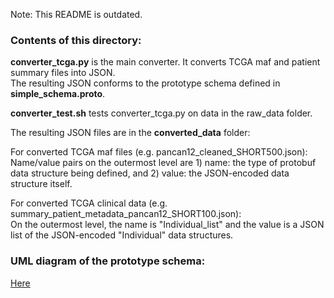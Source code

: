 Note: This README is outdated.

### Contents of this directory:

**converter_tcga.py** is the main converter. It converts TCGA maf and patient summary files into JSON.  
The resulting JSON conforms to the prototype schema defined in **simple_schema.proto**.

**converter_test.sh** tests converter_tcga.py on data in the raw_data folder.

The resulting JSON files are in the **converted_data** folder:

For converted TCGA maf files (e.g. pancan12_cleaned_SHORT500.json):  
Name/value pairs on the outermost level are 1) name: the type of protobuf data structure being defined, and 2) value: the JSON-encoded data structure itself.

For converted TCGA clinical data (e.g. summary_patient_metadata_pancan12_SHORT100.json):  
On the outermost level, the name is "Individual_list" and the value is a JSON list of the JSON-encoded "Individual" data structures.

### UML diagram of the prototype schema:

[Here](https://cdn.rawgit.com/bmeg/importers/master/converters/misc/bmeg_example_2016-03-28.svg)